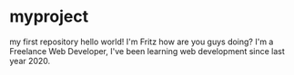 # myproject
my first repository
hello world! I'm Fritz how are you guys doing?
I'm a Freelance Web Developer, I've been learning web development
since last year 2020.
